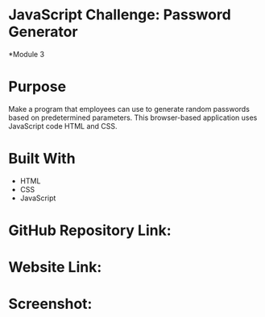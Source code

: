 # JavaScript Challenge: Password Generator 
*Module 3

# Purpose
Make a program that employees can use to generate random passwords based on predetermined parameters. This browser-based application uses JavaScript code HTML and CSS.

# Built With
* HTML
* CSS
* JavaScript


# GitHub Repository Link: 


# Website Link:



# Screenshot: 

